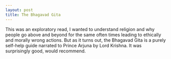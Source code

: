 ```yaml
---
layout: post
title: The Bhagavad Gita
---
```


This was an exploratory read, I wanted to understand religion and why people go above and beyond for the same often times leading to ethically and morally wrong actions. But as it turns out, the Bhagavad Gita is a purely self-help guide narrated to Prince Arjuna by Lord Krishna. It was surprisingly good, would recommend.
